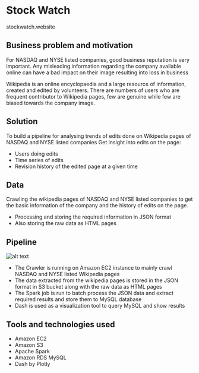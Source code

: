 # Stock Watch

stockwatch.website

## Business problem and motivation
For NASDAQ and NYSE listed companies, good business reputation is very important.
Any misleading information regarding the company available online can have a bad impact on their image resulting into loss in business

Wikipedia is an online encyclopaedia and a large resource of information, created and edited by volunteers.
There are numbers of users who are frequent contributor to Wikipedia pages, few are genuine while few are biased towards the company image.

## Solution
To build a pipeline for analysing trends of edits done on Wikipedia pages of NASDAQ and NYSE listed companies 
Get insight into edits on the page:
- Users doing edits 
- Time series of edits 
- Revision history of the edited page at a given time

## Data
Crawling the wikipedia pages of NASDAQ and NYSE listed companies to get the basic information of the company and the history of edits on the page.
- Processing and storing the required information in JSON format
- Also storing the raw data as HTML pages 

## Pipeline

![alt text](https://github.com/SainathDutkar/StockWatch/blob/master/images/StockWatchPipeline.PNG)

- The Crawler is running on Amazon EC2 instance to mainly crawl NASDAQ and NYSE listed Wikipedia pages 
- The data extracted from the wikipedia pages is stored in the JSON format in S3 bucket along with the raw data as HTML pages
- The Spark job is run to batch process the JSON data and extract required results and store them to MySQL database 
- Dash is used as a visualization tool to query MySQL and show results 

## Tools and technologies used
 - Amazon EC2
 - Amazon S3
 - Apache Spark
 - Amazon RDS MySQL
 - Dash by Plotly
 
 ## 
